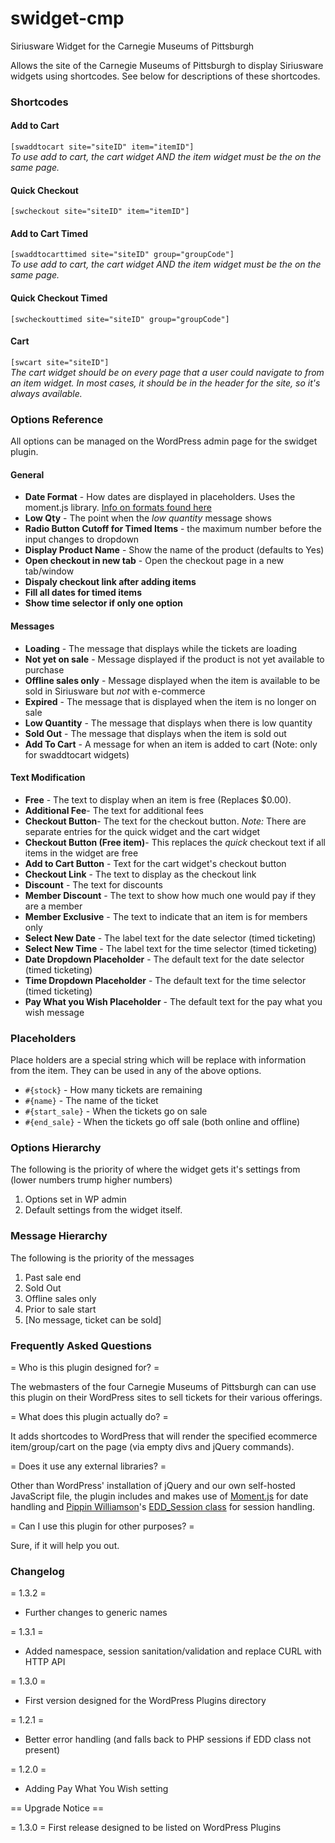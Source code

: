 # swidget-cmp
Siriusware Widget for the Carnegie Museums of Pittsburgh

Allows the site of the Carnegie Museums of Pittsburgh to display Siriusware widgets using shortcodes.  See below for descriptions of these shortcodes.
### Shortcodes

#### Add to Cart

`[swaddtocart site="siteID" item="itemID"]`   
_To use add to cart, the cart widget AND the item widget must be the on the same page._

#### Quick Checkout
``[swcheckout site="siteID" item="itemID"]``

#### Add to Cart Timed
`[swaddtocarttimed site="siteID" group="groupCode"]`   
_To use add to cart, the cart widget AND the item widget must be the on the same page._

#### Quick Checkout Timed
`[swcheckouttimed site="siteID" group="groupCode"]`

#### Cart
`[swcart site="siteID"]`   
_The cart widget should be on every page that a user could navigate to from an item widget. In most cases, it should be in the header for the site, so it's always available._


### Options Reference

All options can be managed on the WordPress admin page for the swidget plugin.


#### General

* **Date Format** - How dates are displayed in placeholders.  Uses the moment.js library.  [Info on formats found here](http://momentjs.com/docs/#/displaying/format/)
* **Low Qty** - The point when the *low quantity* message shows
* **Radio Button Cutoff for Timed Items** - the maximum number before the input changes to dropdown
* **Display Product Name** - Show the name of the product (defaults to Yes)
* **Open checkout in new tab** - Open the checkout page in a new tab/window
* **Dispaly checkout link after adding items**
* **Fill all dates for timed items**
* **Show time selector if only one option**

#### Messages

* **Loading** - The message that displays while the tickets are loading
* **Not yet on sale** - Message displayed if the product is not yet available to purchase
* **Offline sales only** - Message displayed when the item is available to be sold in Siriusware but *not* with e-commerce
* **Expired** - The message that is displayed when the item is no longer on sale
* **Low Quantity** - The message that displays when there is low quantity
* **Sold Out** - The message that displays when the item is sold out
* **Add To Cart** - A message for when an item is added to cart (Note: only for swaddtocart widgets)

#### Text Modification

* **Free** - The text to display when an item is free (Replaces $0.00).
* **Additional Fee**- The text for additional fees
* **Checkout Button**- The text for the checkout button. *Note:* There are separate entries for the quick widget and the cart widget
* **Checkout Button (Free item)**- This replaces the *quick* checkout text if all items in the widget are free
* **Add to Cart Button** - Text for the cart widget's checkout button
* **Checkout Link** - The text to display as the checkout link
* **Discount** - The text for discounts
* **Member Discount** - The text to show how much one would pay if they are a member
* **Member Exclusive** - The text to indicate that an item is for members only
* **Select New Date** - The label text for the date selector (timed ticketing)
* **Select New Time** - The label text for the time selector (timed ticketing)
* **Date Dropdown Placeholder** - The default text for the date selector (timed ticketing)
* **Time Dropdown Placeholder** - The default text for the time selector (timed ticketing)
* **Pay What you Wish Placeholder** - The default text for the pay what you wish message


### Placeholders

Place holders are a special string which will be replace with information from the item.  They can be used in any of the above options.

* `#{stock}` - How many tickets are remaining
* `#{name}` - The name of the ticket
* `#{start_sale}` - When the tickets go on sale
* `#{end_sale}` - When the tickets go off sale (both online and offline)

### Options Hierarchy

The following is the priority of where the widget gets it's settings from (lower numbers trump higher numbers)

1. Options set in WP admin
1. Default settings from the widget itself.

### Message Hierarchy

The following is the priority of the messages

1. Past sale end
1. Sold Out
1. Offline sales only
1. Prior to sale start
1. [No message, ticket can be sold]


### Frequently Asked Questions

= Who is this plugin designed for? =

The webmasters of the four Carnegie Museums of Pittsburgh can can use this plugin on their WordPress sites to sell tickets for their various offerings.

= What does this plugin actually do? =

It adds shortcodes to WordPress that will render the specified ecommerce item/group/cart on the page (via empty divs and jQuery commands).

= Does it use any external libraries? =

Other than WordPress' installation of jQuery and our own self-hosted JavaScript file, the plugin includes and makes use of [Moment.js](https://momentjs.com/) for date handling and  [Pippin Williamson](https://github.com/pippinsplugins)'s [EDD_Session class](https://github.com/easydigitaldownloads/Easy-Digital-Downloads/blob/master/includes/class-edd-session.php) for session handling.

= Can I use this plugin for other purposes? =

Sure, if it will help you out.


### Changelog

= 1.3.2 =

* Further changes to generic names

= 1.3.1 =

* Added namespace, session sanitation/validation and replace CURL with HTTP API

= 1.3.0 =

* First version designed for the WordPress Plugins directory

= 1.2.1 =

* Better error handling (and falls back to PHP sessions if EDD class not present)

= 1.2.0 =

* Adding Pay What You Wish setting


== Upgrade Notice ==

= 1.3.0 =
First release designed to be listed on WordPress Plugins
